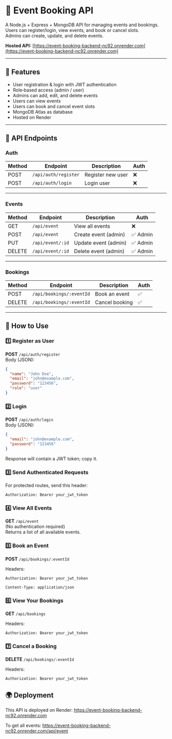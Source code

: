 # 📅 Event Booking API

A Node.js + Express + MongoDB API for managing events and bookings.  
Users can register/login, view events, and book or cancel slots.  
Admins can create, update, and delete events.  

**Hosted API:** [https://event-booking-backend-nc92.onrender.com](https://event-booking-backend-nc92.onrender.com)

---

## 🚀 Features
- User registration & login with JWT authentication
- Role‑based access (admin / user)
- Admins can add, edit, and delete events
- Users can view events
- Users can book and cancel event slots
- MongoDB Atlas as database
- Hosted on Render

---

## 🔑 API Endpoints

### **Auth**
| Method | Endpoint              | Description         | Auth |
|--------|-----------------------|---------------------|------|
| POST   | `/api/auth/register`  | Register new user   | ❌   |
| POST   | `/api/auth/login`     | Login user          | ❌   |

---

### **Events**
| Method | Endpoint           | Description             | Auth       |
|--------|--------------------|-------------------------|------------|
| GET    | `/api/event`       | View all events         | ❌         |
| POST   | `/api/event`       | Create event (admin)    | ✅ Admin   |
| PUT    | `/api/event/:id`   | Update event (admin)    | ✅ Admin   |
| DELETE | `/api/event/:id`   | Delete event (admin)    | ✅ Admin   |

---

### **Bookings**
| Method | Endpoint                  | Description         | Auth |
|--------|---------------------------|---------------------|------|
| POST   | `/api/bookings/:eventId`  | Book an event       | ✅   |
| DELETE | `/api/bookings/:eventId`  | Cancel booking      | ✅   |

---

## 📌 How to Use

### 1️⃣ Register as User
**POST** `/api/auth/register`  
Body (JSON):
```json
{
  "name": "John Doe",
  "email": "john@example.com",
  "password": "123456",
  "role": "user"
}
```

### 2️⃣ Login
**POST** `/api/auth/login`  
Body (JSON):
```json
{
  "email": "john@example.com",
  "password": "123456"
}
```
Response will contain a JWT token; copy it.

### 3️⃣ Send Authenticated Requests
For protected routes, send this header:

`Authorization: Bearer your_jwt_token`

### 4️⃣ View All Events
**GET** `/api/event`  
(No authentication required)  
Returns a list of all available events.  

### 5️⃣ Book an Event
**POST** `/api/bookings/:eventId`

Headers:

`Authorization: Bearer your_jwt_token`

`Content-Type: application/json`

### 6️⃣ View Your Bookings
**GET** `/api/bookings`  

Headers:

`Authorization: Bearer your_jwt_token`

### 7️⃣ Cancel a Booking
**DELETE** `/api/bookings/:eventId`

Headers:

`Authorization: Bearer your_jwt_token`


## 🌍 Deployment
This API is deployed on Render:
https://event-booking-backend-nc92.onrender.com

To get all events:
https://event-booking-backend-nc92.onrender.com/api/event


